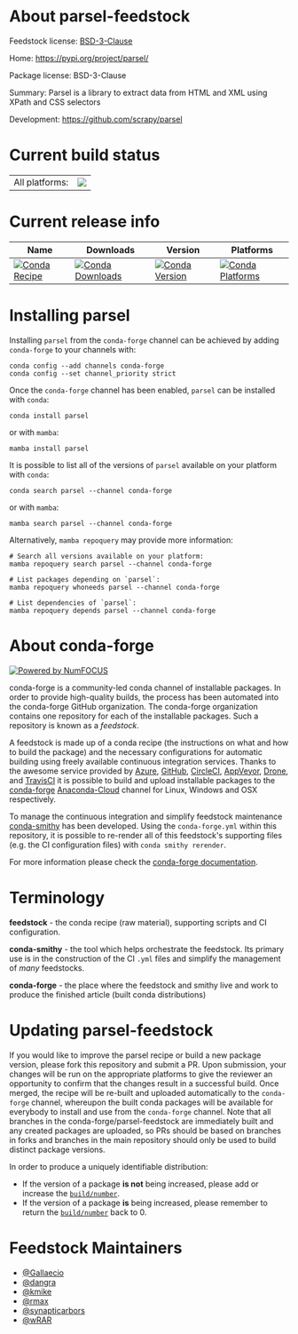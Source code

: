 About parsel-feedstock
======================

Feedstock license: [BSD-3-Clause](https://github.com/conda-forge/parsel-feedstock/blob/main/LICENSE.txt)

Home: https://pypi.org/project/parsel/

Package license: BSD-3-Clause

Summary: Parsel is a library to extract data from HTML and XML using XPath and CSS selectors

Development: https://github.com/scrapy/parsel

Current build status
====================


<table><tr><td>All platforms:</td>
    <td>
      <a href="https://dev.azure.com/conda-forge/feedstock-builds/_build/latest?definitionId=9508&branchName=main">
        <img src="https://dev.azure.com/conda-forge/feedstock-builds/_apis/build/status/parsel-feedstock?branchName=main">
      </a>
    </td>
  </tr>
</table>

Current release info
====================

| Name | Downloads | Version | Platforms |
| --- | --- | --- | --- |
| [![Conda Recipe](https://img.shields.io/badge/recipe-parsel-green.svg)](https://anaconda.org/conda-forge/parsel) | [![Conda Downloads](https://img.shields.io/conda/dn/conda-forge/parsel.svg)](https://anaconda.org/conda-forge/parsel) | [![Conda Version](https://img.shields.io/conda/vn/conda-forge/parsel.svg)](https://anaconda.org/conda-forge/parsel) | [![Conda Platforms](https://img.shields.io/conda/pn/conda-forge/parsel.svg)](https://anaconda.org/conda-forge/parsel) |

Installing parsel
=================

Installing `parsel` from the `conda-forge` channel can be achieved by adding `conda-forge` to your channels with:

```
conda config --add channels conda-forge
conda config --set channel_priority strict
```

Once the `conda-forge` channel has been enabled, `parsel` can be installed with `conda`:

```
conda install parsel
```

or with `mamba`:

```
mamba install parsel
```

It is possible to list all of the versions of `parsel` available on your platform with `conda`:

```
conda search parsel --channel conda-forge
```

or with `mamba`:

```
mamba search parsel --channel conda-forge
```

Alternatively, `mamba repoquery` may provide more information:

```
# Search all versions available on your platform:
mamba repoquery search parsel --channel conda-forge

# List packages depending on `parsel`:
mamba repoquery whoneeds parsel --channel conda-forge

# List dependencies of `parsel`:
mamba repoquery depends parsel --channel conda-forge
```


About conda-forge
=================

[![Powered by
NumFOCUS](https://img.shields.io/badge/powered%20by-NumFOCUS-orange.svg?style=flat&colorA=E1523D&colorB=007D8A)](https://numfocus.org)

conda-forge is a community-led conda channel of installable packages.
In order to provide high-quality builds, the process has been automated into the
conda-forge GitHub organization. The conda-forge organization contains one repository
for each of the installable packages. Such a repository is known as a *feedstock*.

A feedstock is made up of a conda recipe (the instructions on what and how to build
the package) and the necessary configurations for automatic building using freely
available continuous integration services. Thanks to the awesome service provided by
[Azure](https://azure.microsoft.com/en-us/services/devops/), [GitHub](https://github.com/),
[CircleCI](https://circleci.com/), [AppVeyor](https://www.appveyor.com/),
[Drone](https://cloud.drone.io/welcome), and [TravisCI](https://travis-ci.com/)
it is possible to build and upload installable packages to the
[conda-forge](https://anaconda.org/conda-forge) [Anaconda-Cloud](https://anaconda.org/)
channel for Linux, Windows and OSX respectively.

To manage the continuous integration and simplify feedstock maintenance
[conda-smithy](https://github.com/conda-forge/conda-smithy) has been developed.
Using the ``conda-forge.yml`` within this repository, it is possible to re-render all of
this feedstock's supporting files (e.g. the CI configuration files) with ``conda smithy rerender``.

For more information please check the [conda-forge documentation](https://conda-forge.org/docs/).

Terminology
===========

**feedstock** - the conda recipe (raw material), supporting scripts and CI configuration.

**conda-smithy** - the tool which helps orchestrate the feedstock.
                   Its primary use is in the construction of the CI ``.yml`` files
                   and simplify the management of *many* feedstocks.

**conda-forge** - the place where the feedstock and smithy live and work to
                  produce the finished article (built conda distributions)


Updating parsel-feedstock
=========================

If you would like to improve the parsel recipe or build a new
package version, please fork this repository and submit a PR. Upon submission,
your changes will be run on the appropriate platforms to give the reviewer an
opportunity to confirm that the changes result in a successful build. Once
merged, the recipe will be re-built and uploaded automatically to the
`conda-forge` channel, whereupon the built conda packages will be available for
everybody to install and use from the `conda-forge` channel.
Note that all branches in the conda-forge/parsel-feedstock are
immediately built and any created packages are uploaded, so PRs should be based
on branches in forks and branches in the main repository should only be used to
build distinct package versions.

In order to produce a uniquely identifiable distribution:
 * If the version of a package **is not** being increased, please add or increase
   the [``build/number``](https://docs.conda.io/projects/conda-build/en/latest/resources/define-metadata.html#build-number-and-string).
 * If the version of a package **is** being increased, please remember to return
   the [``build/number``](https://docs.conda.io/projects/conda-build/en/latest/resources/define-metadata.html#build-number-and-string)
   back to 0.

Feedstock Maintainers
=====================

* [@Gallaecio](https://github.com/Gallaecio/)
* [@dangra](https://github.com/dangra/)
* [@kmike](https://github.com/kmike/)
* [@rmax](https://github.com/rmax/)
* [@synapticarbors](https://github.com/synapticarbors/)
* [@wRAR](https://github.com/wRAR/)

